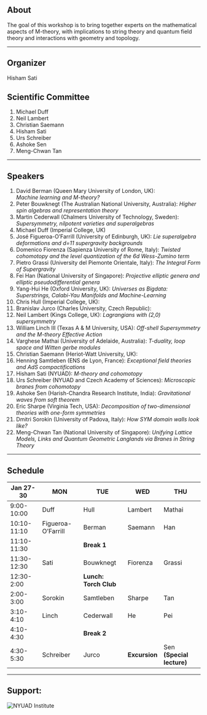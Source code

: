 ## About

The goal of this workshop is to bring together experts on the mathematical aspects of 
M-theory, with implications to string theory and  quantum field theory and interactions 
with geometry and topology. 

___
## Organizer

Hisham Sati

## Scientific Committee

  1. Michael Duff
  2. Neil Lambert 
  3. Christian Saemann 
  4. Hisham Sati
  5. Urs Schreiber 
  6. Ashoke Sen 
  7. Meng-Chwan Tan 
  
___
## Speakers

1. David Berman  (Queen Mary University of London, UK): \
   *Machine learning and M-theory?*
2. Peter Bouwknegt (The Australian National University, Australia): 
   *Higher spin algebras and representation theory*
3. Martin Cederwall (Chalmers University of Technology, Sweden):  
   *Supersymmetry, nilpotent varieties and superalgebras*
4. Michael Duff  (Imperial College, UK)
5. José Figueroa-O’Farrill (University of Edinburgh, UK): *Lie superalgebra deformations and d=11 supergravity backgrounds* 
6. Domenico Fiorenza (Sapienza University of Rome, Italy): *Twisted cohomotopy and the level quantization of the 6d Wess-Zumino term*
7. Pietro Grassi (University del Piemonte Orientale, Italy): *The Integral Form of Supergravity*
8. Fei Han  (National University of Singapore): *Projective elliptic genera and elliptic pseudodifferential genera*
9. Yang-Hui He (Oxford University, UK): *Universes as Bigdata:  Superstrings, Calabi-Yau Manifolds and Machine-Learning*
10. Chris Hull (Imperial College, UK): 
11. Branislav Jurco (Charles University, Czech Republic): 
12. Neil Lambert (Kings College, UK): *Lagrangians with (2,0) supersymmetry*
13. William Linch III  (Texas A & M University, USA): *Off-shell Supersymmetry and the M-theory Effective Action*
14. Varghese Mathai (University of Adelaide, Australia): *T-duality, loop space and Witten gerbe modules*
15. Christian Saemann (Heriot-Watt University, UK): 
16. Henning Samtleben (ENS de Lyon, France): *Exceptional field theories and AdS compactifications*
17. Hisham Sati (NYUAD): *M-theory and cohomotopy* 
18. Urs Schreiber (NYUAD and Czech Academy of Sciences): *Microscopic branes from cohomotopy*
19. Ashoke Sen (Harish-Chandra Research Institute, India): *Gravitational waves from soft theorem*
20. Eric Sharpe (Virginia Tech, USA): *Decomposition of two-dimensional theories with one-form symmetries*
21. Dmitri Sorokin (University of Padova, Italy): *How SYM domain walls look like?* 
22. Meng-Chwan Tan (National University of Singapore): *Unifying Lattice Models, Links and Quantum Geometric Langlands via Branes in String Theory*

___
## Schedule

| Jan 27-30   | MON                | TUE                 | WED            |         THU             |
|-------------|--------------------|---------------------|----------------|-------------------------|
| 9:00-10:00  | Duff               | Hull                | Lambert        | Mathai                  |
| 10:10-11:10 | Figueroa-O’Farrill | Berman              | Saemann        | Han                     |
| 11:10-11:30 |                    | **Break 1**         |                |                         |
| 11:30-12:30 | Sati               | Bouwknegt           | Fiorenza       | Grassi                  |
| 12:30-2:00  |                    |**Lunch: Torch Club**|                |                         |
| 2:00-3:00   | Sorokin            | Samtleben           | Sharpe         | Tan                     |
| 3:10-4:10   | Linch              | Cederwall           | He             | Pei                     |
| 4:10-4:30   |                    | **Break 2**         |                |                         |
| 4:30-5:30   | Schreiber          | Jurco               | **Excursion**  |Sen **(Special lecture)**|
                                                                    
___

## Support:
![NYUAD Institute](https://armacad.info/images/2016/07/institute-promomovthumb317564-Nm55Q2WBZr_LT4dVRIhTGesaoVNZ7Tlt.png)
